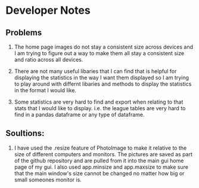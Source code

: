 # Developer Notes
## Problems

1. The home page images do not stay a consistent size across devices and I am trying to figure out a way to make them all stay a consistent size and ratio across all devices.

2. There are not many useful libaries that I can find that is helpful for displaying the statistics in the way I want them displayed so I am trying to play around with differnt libaries and methods to display the statistics in the format I would like.

3. Some statistics are very hard to find and export when relating to that stats that I would like to display. i.e. the league tables are very hard to find in a pandas dataframe or any type of dataframe.

## Soultions:

1. I have used the .resize feature of PhotoImage to make it relative to the size of different computers and monitors. The pictures are saved as part of the github repository and are pulled from it into the main gui home page of my gui. I also used app.minsize and app.maxsize to make sure that the main window's size cannot be changed no matter how big or small someones monitor is.